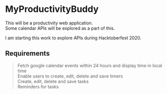 # MyProductivityBuddy

This will be a productivity web application.\
Some calendar APIs will be explored as a part of this.

I am starting this work to explore APIs during Hacktoberfest 2020.

## Requirements

> Fetch google calendar events within 24 hours and display time in local time \
> Enable users to create, edit, delete and save timers \
> Create, edit, delete and save tasks \
> Reminders for tasks
